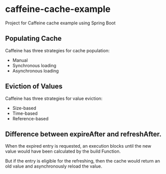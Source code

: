 # caffeine-cache-example
Project for Caffeine cache example using Spring Boot

## Populating Cache
Caffeine has three strategies for cache population: 
- Manual
- Synchronous loading
- Asynchronous loading

## Eviction of Values
Caffeine has three strategies for value eviction:
- Size-based
- Time-based
- Reference-based

## Difference between expireAfter and refreshAfter.
When the expired entry is requested, an execution blocks until the new value would have been calculated by the build Function.

But if the entry is eligible for the refreshing, then the cache would return an old value and asynchronously reload the value.
